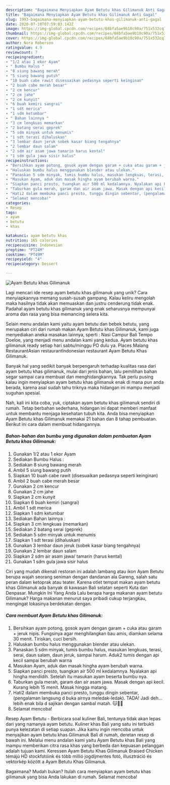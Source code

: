 ```yaml
---
description: "Bagaimana Menyiapkan Ayam Betutu khas Gilimanuk Anti Gagal"
title: "Bagaimana Menyiapkan Ayam Betutu khas Gilimanuk Anti Gagal"
slug: 1993-bagaimana-menyiapkan-ayam-betutu-khas-gilimanuk-anti-gagal
date: 2020-07-10T07:59:03.142Z
image: https://img-global.cpcdn.com/recipes/68bfa5ae9b10c90a/751x532cq70/ayam-betutu-khas-gilimanuk-foto-resep-utama.jpg
thumbnail: https://img-global.cpcdn.com/recipes/68bfa5ae9b10c90a/751x532cq70/ayam-betutu-khas-gilimanuk-foto-resep-utama.jpg
cover: https://img-global.cpcdn.com/recipes/68bfa5ae9b10c90a/751x532cq70/ayam-betutu-khas-gilimanuk-foto-resep-utama.jpg
author: Nora Roberson
ratingvalue: 4.9
reviewcount: 7
recipeingredient:
- "1/2 atau 1 ekor Ayam"
- " Bumbu Halus "
- "8 siung bawang merah"
- "5 siung bawang putih"
- "10 buah cabe rawit disesuaikan pedasnya seperti keinginan"
- "2 buah cabe merah besar"
- "2 cm kencur"
- "2 cm jahe"
- "2 cm kunyit"
- "6 buah kemiri sangrai"
- "1 sdt merica"
- "1 sdm ketumbar"
- " Bahan lainnya "
- "3 cm lengkuas memarkan"
- "2 batang serai geprek"
- "5 sdm minyak untuk menumis"
- "1 sdt terasi dihaluskan"
- "3 lembar daun jeruk sobek kasar biang tengahnya"
- "2 lembar daun salam"
- "2 sdm air asam jawa tamarin harus kental"
- "1 sdm gula jawa sisir halus"
recipeinstructions:
- "Bersihkan ayam potong, gosok ayam dengan garam + cuka atau garam + jeruk nipis. Fungsinya agar menghilangkan bau amis, diamkan selama 30 menit. Tiriskan, cuci bersih."
- "Haluskan bumbu halus menggunakan blender atau ulekan."
- "Panaskan 5 sdm minyak, tumis bumbu halus, masukan lengkuas, terasi, serai, daun salam, daun jeruk, sampai harum. Aduk2 tumis dengan api kecil sampai berubah warna"
- "Masukan Ayam, aduk dan masak hingha ayam berubah warna."
- "Siapkan panci presto, tuangkan air 500 ml kedalamnya. Nyalakan api hingha mendidih. Setelah itu masukan ayam beserta bumbu nya."
- "Taburkan gula merah, garam dan air asam jawa. Masak dengan api kecil. Kurang lebih 15 menit. Masak hingga matang."
- "Hati2 dalam membuka panci presto, tunggu dingin sebentar, (pengalaman langsung d buka airnya meledak-ledak). TADA! Jadi deh... lebih enak bila d sajikan dengan sambal matah. 😽👍🏼"
- "Selamat mencoba!"
categories:
- Resep
tags:
- ayam
- betutu
- khas

katakunci: ayam betutu khas 
nutrition: 165 calories
recipecuisine: Indonesian
preptime: "PT24M"
cooktime: "PT49M"
recipeyield: "4"
recipecategory: Dessert

---
```



![Ayam Betutu khas Gilimanuk](https://img-global.cpcdn.com/recipes/68bfa5ae9b10c90a/751x532cq70/ayam-betutu-khas-gilimanuk-foto-resep-utama.jpg)

Lagi mencari ide resep ayam betutu khas gilimanuk yang unik? Cara menyiapkannya memang susah-susah gampang. Kalau keliru mengolah maka hasilnya tidak akan memuaskan dan justru cenderung tidak enak. Padahal ayam betutu khas gilimanuk yang enak seharusnya mempunyai aroma dan rasa yang bisa memancing selera kita.

Selain menu andalan kami yaitu ayam betutu dan bebek betutu, yang merupakan ciri dari rumah makan Ayam Betutu khas Gilimanuk, kami juga menyediakan aneka masakan lainnya, sperti : Nasi Campur Bali Tempo Doeloe, yang menjadi menu andalan kami yang kedua. Ayam betutu khas gilimanuk ready setiap hari sabtu/minggu PO dulu ya. Places Malang RestaurantAsian restaurantIndonesian restaurant Ayam Betutu Khas Gilimanuk.

Banyak hal yang sedikit banyak berpengaruh terhadap kualitas rasa dari ayam betutu khas gilimanuk, mulai dari jenis bahan, lalu pemilihan bahan segar sampai cara membuat dan menghidangkannya. Tak perlu pusing kalau ingin menyiapkan ayam betutu khas gilimanuk enak di mana pun anda berada, karena asal sudah tahu triknya maka hidangan ini mampu menjadi suguhan spesial.


Nah, kali ini kita coba, yuk, ciptakan ayam betutu khas gilimanuk sendiri di rumah. Tetap berbahan sederhana, hidangan ini dapat memberi manfaat untuk membantu menjaga kesehatan tubuh kita. Anda bisa menyiapkan Ayam Betutu khas Gilimanuk memakai 21 bahan dan 8 tahap pembuatan. Berikut ini cara dalam membuat hidangannya.

<!--inarticleads1-->

##### Bahan-bahan dan bumbu yang digunakan dalam pembuatan Ayam Betutu khas Gilimanuk:

1. Gunakan 1/2 atau 1 ekor Ayam
1. Sediakan  Bumbu Halus :
1. Sediakan 8 siung bawang merah
1. Ambil 5 siung bawang putih
1. Siapkan 10 buah cabe rawit (disesuaikan pedasnya seperti keinginan)
1. Ambil 2 buah cabe merah besar
1. Gunakan 2 cm kencur
1. Gunakan 2 cm jahe
1. Siapkan 2 cm kunyit
1. Siapkan 6 buah kemiri (sangrai)
1. Ambil 1 sdt merica
1. Siapkan 1 sdm ketumbar
1. Sediakan  Bahan lainnya :
1. Siapkan 3 cm lengkuas (memarkan)
1. Sediakan 2 batang serai (geprek)
1. Sediakan 5 sdm minyak untuk menumis
1. Siapkan 1 sdt terasi (dihaluskan)
1. Gunakan 3 lembar daun jeruk (sobek kasar biang tengahnya)
1. Gunakan 2 lembar daun salam
1. Siapkan 2 sdm air asam jawa/ tamarin (harus kental)
1. Gunakan 1 sdm gula jawa sisir halus


Ciri yang mudah dikenali restoran ini adalah lambang atau ikon Ayam Betutu berupa wajah seorang seniman dengan dandanan ala Gareng, salah satu peran dalam ketoprak atau teater. Karena otlet tempat makan ayam betutu khas Gilimanuk ada banyak di kawasan Bali selatan seperti Kuta dan Denpasar. Mungkin Ini Yang Anda Lalu berapa harga makanan ayam betutu Gilimanuk? Harga makanan menurut saya pribadi cukup terjangkau, mengingat lokasinya berdekatan dengan. 

<!--inarticleads2-->

##### Cara membuat Ayam Betutu khas Gilimanuk:

1. Bersihkan ayam potong, gosok ayam dengan garam + cuka atau garam + jeruk nipis. Fungsinya agar menghilangkan bau amis, diamkan selama 30 menit. Tiriskan, cuci bersih.
1. Haluskan bumbu halus menggunakan blender atau ulekan.
1. Panaskan 5 sdm minyak, tumis bumbu halus, masukan lengkuas, terasi, serai, daun salam, daun jeruk, sampai harum. Aduk2 tumis dengan api kecil sampai berubah warna
1. Masukan Ayam, aduk dan masak hingha ayam berubah warna.
1. Siapkan panci presto, tuangkan air 500 ml kedalamnya. Nyalakan api hingha mendidih. Setelah itu masukan ayam beserta bumbu nya.
1. Taburkan gula merah, garam dan air asam jawa. Masak dengan api kecil. Kurang lebih 15 menit. Masak hingga matang.
1. Hati2 dalam membuka panci presto, tunggu dingin sebentar, (pengalaman langsung d buka airnya meledak-ledak). TADA! Jadi deh... lebih enak bila d sajikan dengan sambal matah. 😽👍🏼
1. Selamat mencoba!


Resep Ayam Betutu - Berbicara soal kuliner Bali, tentunya tidak akan lepas dari yang namanya ayam betutu. Kuliner khas Bali yang satu ini terbukti punya kelezatan di setiap suapan. Jika kamu ingin mencoba untuk menyajikan ayam betutu khas Gilimanuk Bali di rumah, deretan resep di bawah ini. Melalui menu andalan kami yaitu Ayam Betutu khas Bali yang mampu memberikan citra rasa khas yang berbeda dan kepuasan pelanggan adalah tujuan kami. Keressen Ayam Betutu Khas Gilimanuk Braised Chicken témájú HD stockfotóink és több millió jogdíjmentes fotó, illusztráció és vektorkép között a Ayam Betutu Khas Gilimanuk. 

Bagaimana? Mudah bukan? Itulah cara menyiapkan ayam betutu khas gilimanuk yang bisa Anda lakukan di rumah. Selamat mencoba!
